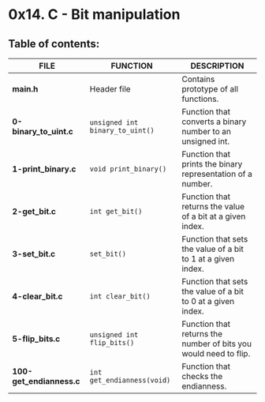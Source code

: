 # 0x14. C - Bit manipulation

## Table of contents:
|           FILE           |             FUNCTION            |                            DESCRIPTION                           |
| ------------------------ | ------------------------------- | ---------------------------------------------------------------- |
| **main.h**               | Header file                     | Contains prototype of all  functions.                            |
| **0-binary_to_uint.c**   | `unsigned int binary_to_uint()` | Function that converts a binary number to an unsigned int.       |
| **1-print_binary.c**     | `void print_binary()`           | Function that prints the binary representation of a number.      |
| **2-get_bit.c**          | `int get_bit()`                 | Function that returns the value of a bit at a given index.       |
| **3-set_bit.c**          | `set_bit()`                     | Function that sets the value of a bit to 1 at a given index.     |
| **4-clear_bit.c**        | `int clear_bit()`               | Function that sets the value of a bit to 0 at a given index.     |
| **5-flip_bits.c**        | `unsigned int flip_bits()`      | Function that returns the number of bits you would need to flip. |
| **100-get_endianness.c** | `int get_endianness(void)`      | Function that checks the endianness.                             |


